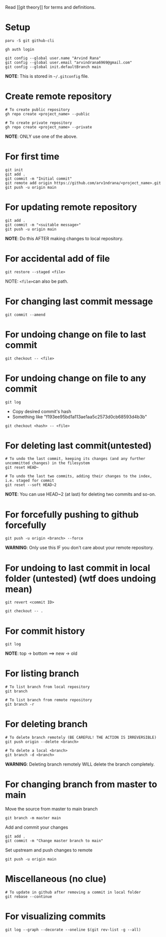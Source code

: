 Read [[git theory]] for terms and definitions.
# Setup
```shell
paru -S git github-cli

gh auth login
```

```shell
git config --global user.name "Arvind Rana"
git config --global user.email "arvindrana6969@gmail.com"
git config --global init.defaultBranch main
```
**NOTE**: This is stored in `~/.gitconfig` file.
# Create remote repository
```shell
# To create public repository
gh repo create <project_name> --public

# To create private repository
gh repo create <project_name> --private
```
**NOTE**: ONLY use one of the above.
# For first time
```shell
git init
git add .
git commit -m "Initial commit"
git remote add origin https://github.com/arv1ndrana/<project_name>.git
git push -u origin main
```
# For updating remote repository
```shell
git add .
git commit -m "<suitable message>"
git push -u origin main
```
**NOTE**: Do this AFTER making changes to local repository.
# For accidental add of file
```shell
git restore --staged <file>
```
NOTE: `<file>`can also be path.
# For changing last commit message
```shell
git commit --amend
```
# For undoing change on file to last commit
```shell
git checkout -- <file>
```
# For undoing change on file to any commit
```shell
git log
```
- Copy desired commit's hash
- Something like "f193ee95bd1a113ae1aa5c2573d0cb68593d4b3b"
```shell
git checkout <hash> -- <file>
```
# For deleting last commit(untested)
```shell
# To undo the last commit, keeping its changes (and any further uncommitted changes) in the filesystem
git reset HEAD~

# To undo the last two commits, adding their changes to the index, i.e. staged for commit
git reset --soft HEAD~2
```
**NOTE**: You can use HEAD~2 (at last) for deleting two commits and so-on.
# For forcefully pushing to github forcefully
```shell
git push -u origin <branch> --force
```
**WARNING**: Only use this IF you don't care about your remote repository.
# For undoing to last commit in local folder (untested) (wtf does undoing mean)
```shell
git revert <commit ID>

git checkout -- .
```
# For commit history
```shell
git log
```
**NOTE**: top -> bottom ==>  new -> old
# For listing branch
```shell
# To list branch from local repository
git branch

# To list branch from remote repository
git branch -r
```
# For deleting branch
```shell
# To delete branch remotely (BE CAREFUL! THE ACTION IS IRREVERSIBLE)
git push origin --delete <branch>

# To delete a local <branch>
git branch -d <branch>
```
**WARNING**: Deleting branch remotely WILL delete the branch completely.
# For changing branch from master to main
Move the source from master to main branch
```shell
git branch -m master main
```
Add and commit your changes
```shell
git add .
git commit -m "Change master branch to main"
```
Set upstream and push changes to remote
```shell
git push -u origin main
```
# Miscellaneous (no clue)
```shell
# To update in github after removing a commit in local folder
git rebase --continue
```

# For visualizing commits
```shell
git log --graph --decorate --oneline $(git rev-list -g --all)
```